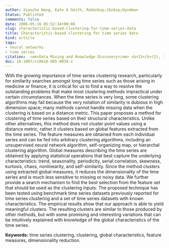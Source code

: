 ```yaml
---
author: Xiaozhe Wang, Kate A Smith, Rob&nbsp;J&nbsp;Hyndman
Status: Published
comments: false
date: 2006-05-16 05:52:34+00:00
slug: characteristic-based-clustering-for-time-series-data
title: Characteristic-based clustering for time series data
kind: article
tags:
- neural networks
- time series
citation:  <em>Data Mining and Knowledge Discovery</em> <b>13</b>(3), 335-364
doi: 10.1007/s10618-005-0039-x
---
```



With the growing importance of time series clustering research, particularly for similarity searches amongst long time series such as those arising in medicine or finance, it is critical for us to find a way to resolve the outstanding problems that make most clustering methods impractical under certain circumstances. When the time series is very long, some clustering algorithms may fail because the very notation of similarity is dubious in high dimension space; many methods cannot handle missing data when the clustering is based on a distance metric. This paper proposes a method for clustering of time series based on their structural characteristics. Unlike other alternatives, this method does not cluster point values using a distance metric, rather it clusters based on global features extracted from the time series. The feature measures are obtained from each individual series and can be fed into arbitrary clustering algorithms, including an unsupervised neural network algorithm, self-organizing map, or hierarchal clustering algorithm. Global measures describing the time series are obtained by applying statistical operations that best capture the underlying characteristics: trend, seasonality, periodicity, serial correlation, skewness, kurtosis, chaos, nonlinearity, and self-similarity. Since the method clusters using extracted global measures, it reduces the dimensionality of the time series and is much less sensitive to missing or noisy data. We further provide a search mechanism to find the best selection from the feature set that should be used as the clustering inputs. The proposed technique has been tested using benchmark time series datasets previously reported for time series clustering and a set of time series datasets with known characteristics. The empirical results show that our approach is able to yield meaningful clusters. The resulting clusters are similar to those produced by other methods, but with some promising and interesting variations that can be intuitively explained with knowledge of the global characteristics of the time series.

**Keywords:** time series clustering, clustering, global characteristics, feature measures, dimensionality reduction.


